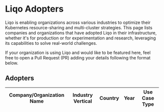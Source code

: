 # Liqo Adopters

Liqo is enabling organizations across various industries to optimize their Kubernetes resource-sharing and multi-cluster strategies. This page lists companies and organizations that have adopted Liqo in their infrastructure, whether it's for production or for experimentation and research, leveraging its capabilities to solve real-world challenges.

If your organization is using Liqo and would like to be featured here, feel free to open a Pull Request (PR) adding your details following the format below.

## Adopters

| Company/Organization Name                | Industry Vertical                  | Country       | Year | Use Case Type                                                                                                       |
| ---------------------------------------- | ---------------------------------- | ------------- | ---- | ------------------------------------------------------------------------------------------------------------------- |
